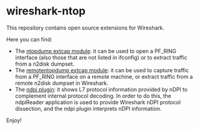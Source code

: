 # wireshark-ntop

This repository contains open source extensions for Wireshark.

Here you can find:
* The [ntopdump extcap module](https://github.com/ntop/PF_RING/tree/dev/userland/wireshark/extcap): it can be used to open a PF_RING interface (also those that are not listed in ifconfig) or to extract traffic from a n2disk dumpset.
* The [remotentopdump extcap module](https://github.com/ntop/n2disk/tree/master/wireshark/extcap): it can be used to capture traffic from a PF_RING interface on a remote machine, or extract traffic from a remote n2disk dumpset in Wireshark.
* The [ndpi plugin](https://github.com/ntop/nDPI/tree/dev/wireshark): it shows L7 protocol information provided by nDPI to complement internal protocol decoding. In order to do this, the ndpiReader application is used to provide Wireshark nDPI protocol dissection, and the ndpi plugin interprets nDPI information.

Enjoy!
